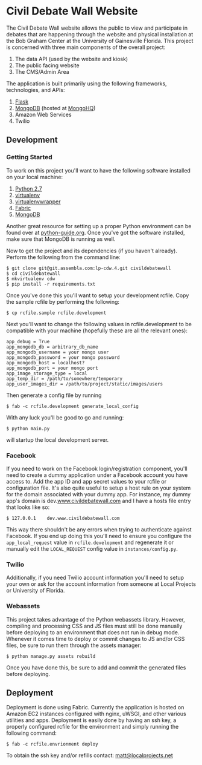 # Civil Debate Wall Website

The Civil Debate Wall website allows the public to view and participate in debates that are happening through the website and physical installation at the Bob Graham Center at the University of Gainesville Florida. This project is concerned with three main components of the overall project:

1. The data API (used by the website and kiosk)
2. The public facing website
3. The CMS/Admin Area

The application is built primarily using the following frameworks, technologies, and APIs:

1. [Flask](http://flask.pocoo.org/)
2. [MongoDB](http://www.mongodb.org/) (hosted at [MongoHQ](http://www.mongohq.com))
3. Amazon Web Services
4. Twilio

## Development

### Getting Started

To work on this project you'll want to have the following software installed on your local machine:

1. [Python 2.7](http://www.python.org)
2. [virtualenv](http://www.virtualenv.org)
3. [virtualenvwrapper](http://www.doughellmann.com/projects/virtualenvwrapper/)
4. [Fabric](http://www.fabfile.org)
4. [MongoDB](http://www.mongodb.org/)

Another great resource for setting up a proper Python environment can be found over at [python-guide.org](python-guide.org). Once you've got the software installed, make sure that MongoDB is running as well.

Now to get the project and its dependencies (if you haven't already). Perform the following from the command line:

    $ git clone git@git.assembla.com:lp-cdw.4.git civildebatewall
    $ cd civildebatewall
    $ mkvirtualenv cdw
    $ pip install -r requirements.txt

Once you've done this you'll want to setup your development rcfile. Copy the sample rcfile by performing the following:

    $ cp rcfile.sample rcfile.development 

Next you'll want to change the following values in rcfile.development to be compatible with your machine (hopefully these are all the relevant ones):

    app_debug = True
    app_mongodb_db = arbitrary_db_name
    app_mongodb_username = your mongo user
    app_mongodb_password = your mongo password
    app_mongodb_host = localhost?
    app_mongodb_port = your mongo port
    app_image_storage_type = local
    app_temp_dir = /path/to/somewhere/temporary
    app_user_images_dir = /path/to/project/static/images/users

Then generate a config file by running
    
	$ fab -c rcfile.development generate_local_config

With any luck you'll be good to go and running:

    $ python main.py

will startup the local development server.

### Facebook

If you need to work on the Facebook login/registration component, you'll need to create a dummy application under a Facebook account you have access to. Add the app ID and app secret values to your rcfile or configuration file. It's also quite useful to setup a host rule on your system for the domain associated with your dummy app. For instance, my dummy app's domain is dev.www.civildebatewall.com and I have a hosts file entry that looks like so:

    $ 127.0.0.1    dev.www.civildebatewall.com

This way there shouldn't be any errors when trying to authenticate against Facebook. If you end up doing this you'll need to ensure you configure the `app_local_request` value in `rcfile.development` and regenerate it or manually edit the `LOCAL_REQUEST` config value in `instances/config.py`.

### Twilio

Additionally, if you need Twilio account information you'll need to setup your own or ask for the account information from someone at Local Projects or University of Florida.

### Webassets

This project takes advantage of the Python webassets library. However, compiling and processing CSS and JS files must still be done manually before deploying to an environment that does not run in debug mode. Whenever it comes time to deploy or commit changes to JS and/or CSS files, be sure to run them through the assets manager:

    $ python manage.py assets rebuild

Once you have done this, be sure to add and commit the generated files before deploying.

## Deployment

Deployment is done using Fabric. Currently the application is hosted on Amazon EC2 instances configured with nginx, uWSGI, and other various utilities and apps. Deployment is easily done by having an ssh key, a properly configured rcfile for the environment and simply running the following command:

    $ fab -c rcfile.envrionment deploy

To obtain the ssh key and/or refills contact: matt@localprojects.net